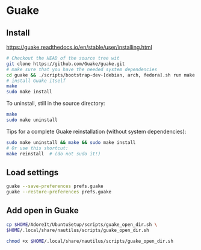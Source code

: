 # Guake

## Install

https://guake.readthedocs.io/en/stable/user/installing.html

``` bash
# Checkout the HEAD of the source tree wit
git clone https://github.com/Guake/guake.git
# make sure that you have the needed system dependencies
cd guake && ./scripts/bootstrap-dev-[debian, arch, fedora].sh run make
# install Guake itself
make
sudo make install
```

To uninstall, still in the source directory:

``` bash
make
sudo make uninstall
```

Tips for a complete Guake reinstallation (without system dependencies):

``` bash
sudo make uninstall && make && sudo make install
# Or use this shortcut:
make reinstall  # (do not sudo it!)
```

## Load settings

``` bash
guake --save-preferences prefs.guake
guake --restore-preferences prefs.guake
```

## Add open in Guake

``` bash
cp $HOME/AdoreIt/UbuntuSetup/scripts/guake_open_dir.sh \
$HOME/.local/share/nautilus/scripts/guake_open_dir.sh

chmod +x $HOME/.local/share/nautilus/scripts/guake_open_dir.sh
```
